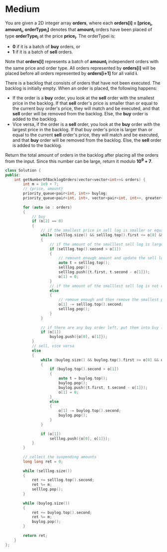 # Medium

You are given a 2D integer array **orders**, where each **orders[i] = [price<sub>i</sub>, amount<sub>i</sub>, orderType<sub>i</sub>]** denotes that **amount<sub>i</sub>** orders have been placed of type **orderType<sub>i</sub>** at the price **price<sub>i</sub>**. The orderTypei is:

- **0** if it is a batch of **buy** orders, or
- **1** if it is a batch of **sell** orders.

Note that **orders[i]** represents a batch of **amount<sub>i</sub>** independent orders with the same price and order type. All orders represented by **orders[i]** will be placed before all orders represented by **orders[i+1]** for all valid **i**.

There is a backlog that consists of orders that have not been executed. The backlog is initially empty. When an order is placed, the following happens:

- If the order is a **buy** order, you look at the **sell** order with the smallest price in the backlog. If that **sell** order's price is smaller than or equal to the current buy order's price, they will match and be executed, and that **sell** order will be removed from the backlog. Else, the **buy** order is added to the backlog.
- Vice versa, if the order is a **sell** order, you look at the **buy** order with the largest price in the backlog. If that buy order's price is larger than or equal to the current **sell** order's price, they will match and be executed, and that **buy** order will be removed from the backlog. Else, the **sell** order is added to the backlog.

Return the total amount of orders in the backlog after placing all the orders from the input. Since this number can be large, return it modulo **10<sup>9</sup> + 7**.

```cpp
class Solution {
public:
    int getNumberOfBacklogOrders(vector<vector<int>>& orders) {
        int m = 1e9 + 7;
        // {price, amount}
        priority_queue<pair<int, int>> buylog;
        priority_queue<pair<int, int>, vector<pair<int, int>>, greater<pair<int, int>>> selllog;
        
        for (auto &o : orders)
        {
            // buy
            if (o[2] == 0)
            {
                // if the smallest price in sell log is smaller or equal to the current buy price
                while (selllog.size() && selllog.top().first <= o[0] && o[1])
                {
                    // if the amount of the smalllest sell log is larger than the amount of the current buy order
                    if (selllog.top().second > o[1])
                    {
                        // remount enough amount and update the sell log
                        auto t = selllog.top();
                        selllog.pop();
                        selllog.push({t.first, t.second - o[1]});
                        o[1] = 0;
                    }
                    // if the amount of the smalllest sell log is not enough for the current buy order
                    else
                    {
                        // remove enough and then remove the smallest price sell order, because its amount has become 0.
                        o[1] -= selllog.top().second;
                        selllog.pop();
                    }
                }
                
                // if there are any buy order left, put them into buy log
                if (o[1])
                    buylog.push({o[0], o[1]});
            }
            // sell, vice versa
            else
            {
                while (buylog.size() && buylog.top().first >= o[0] && o[1])
                {
                    if (buylog.top().second > o[1])
                    {
                        auto t = buylog.top();
                        buylog.pop();
                        buylog.push({t.first, t.second - o[1]});
                        o[1] = 0;
                    }
                    else
                    {
                        o[1] -= buylog.top().second;
                        buylog.pop();
                    }
                }
                
                if (o[1])
                    selllog.push({o[0], o[1]});
            }
        }
        
        // collect the suspending amounts
        long long ret = 0;
        
        while (selllog.size())
        {
            ret += selllog.top().second;
            ret %= m;
            selllog.pop();
        }
        
        while (buylog.size())
        {
            ret += buylog.top().second;
            ret %= m;
            buylog.pop();
        }
        
        return ret;
    }
};
```
